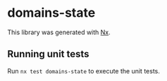 # domains-state

This library was generated with [Nx](https://nx.dev).

## Running unit tests

Run `nx test domains-state` to execute the unit tests.
